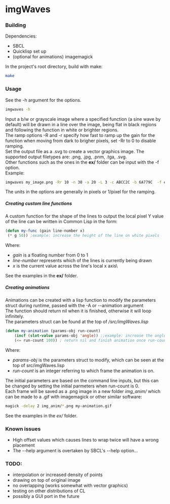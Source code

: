 # imgWaves

### Building
Dependencies:
- SBCL
- Quicklisp set up
- (optional for animations) imagemagick

In the project's root directory, build with make:
```bash
make
```
### Usage
See the -h argument for the options.
```bash
imgwaves -h
```

Input a b/w or grayscale image where a specified function (a sine wave by default) will be drawn in a line over the image, being flat in black regions and following the function in white or brighter regions.\
The ramp options -R and -r specify how fast to ramp up the gain for the function when moving from dark to brigher pixels, set -Rr to 0 to disable ramping.\
Set the output file as a .svg to create a vector graphics image. The supported output filetypes are: .png, .jpg, .pnm, .tga, .svg.\
Other functions such as the ones in the **ex/** folder can be input with the -f option.\
Example:
```bash
imgwaves my_image.png -Rr 10 -n 30 -a 20 -L 3 -c ABCC2C -b 6A779C  -f ex/triangle_wave.lisp
```
The units in the options are generally in pixels or 1/pixel for the ramping.

##### Creating custom line functions
A custom function for the shape of the lines to output the local pixel Y value of the line can be written in Common Lisp in the form:
```lisp
(defun my-func (gain line-number x)
 (* g 50)) ;example: increase the height of the line on white pixels
```
Where:
- *gain* is a floating number from 0 to 1
- *line-number* represents which of the lines is currently being drawn
- *x* is the current value across the line's local x axis\

See the examples in the **ex/** folder.

##### Creating animations
Animations can be created with a lisp function to modify the parameters struct during runtime, passed with the -A or --animation argument \
The function should return nil when it is finished, otherwise it will loop infinitely. \
The parameters struct can be found at the top of */src/imgWaves.lisp*
```lisp
(defun my-animation (params-obj run-count)
    (incf (slot-value params-obj 'angle)) ;;example: increase the angle by 1 degree each frame
    (<= run-count 100)) ; return nil and finish animation once run-count is over 100 frames
```
Where:
 - *params-obj* is the parameters struct to modify, which can be seen at the top of src/imgWaves.lisp
 - *run-count* is an integer referring to which frame the animation is on.

The initial parameters are based on the command line inputs, but this can be changed by setting the initial parmeters when run-count is 0. \
Each frame will be saved as a .png image in a new folder *img_anim/* which can be made to a .gif with imagemagick or other similar software:
```bash
magick -delay 2 img_anim/*.png my-animation.gif
```
See the examples in the *ex/* folder.

### Known issues
 - High offset values which causes lines to wrap twice will have a wrong placement
 - The --help argument is overtaken by SBCL's --help option...

### TODO:
 - interpolation or increased density of points
 - drawing on top of original image
 - no overlapping (works somewhat with vector graphics)
 - testing on other distributions of CL
 - possibly a GUI port in the future

